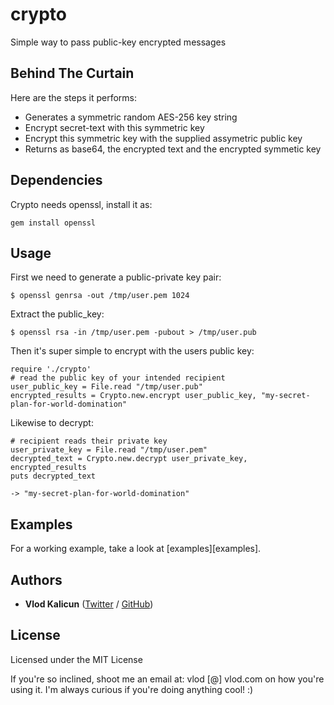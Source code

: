 crypto
======

Simple way to pass public-key encrypted messages


Behind The Curtain
------------------

Here are the steps it performs:

* Generates a symmetric random AES-256 key string
* Encrypt secret-text with this symmetric key
* Encrypt this symmetric key with the supplied assymetric public key
* Returns as base64, the encrypted text and the encrypted symmetic key


Dependencies
------------

Crypto needs openssl, install it as:

    gem install openssl


Usage
-----

First we need to generate a public-private key pair:

    $ openssl genrsa -out /tmp/user.pem 1024

Extract the public_key:

    $ openssl rsa -in /tmp/user.pem -pubout > /tmp/user.pub
    
    
Then it's super simple to encrypt with the users public key:

	require './crypto'
	# read the public key of your intended recipient
    user_public_key = File.read "/tmp/user.pub"
    encrypted_results = Crypto.new.encrypt user_public_key, "my-secret-plan-for-world-domination" 
    
Likewise to decrypt:

    # recipient reads their private key
    user_private_key = File.read "/tmp/user.pem"
    decrypted_text = Crypto.new.decrypt user_private_key, encrypted_results
    puts decrypted_text
    
    -> "my-secret-plan-for-world-domination" 
       
    
Examples
--------

For a working example, take a look at [examples][examples].



Authors
-------

* **Vlod Kalicun** ([Twitter](https://twitter.com/vlod) / [GitHub](https://github.com/vlod))




License
-------

Licensed under the MIT License

If you're so inclined, shoot me an email at: vlod [@] vlod.com on how you're using it. 
I'm always curious if you're doing anything cool! :)

